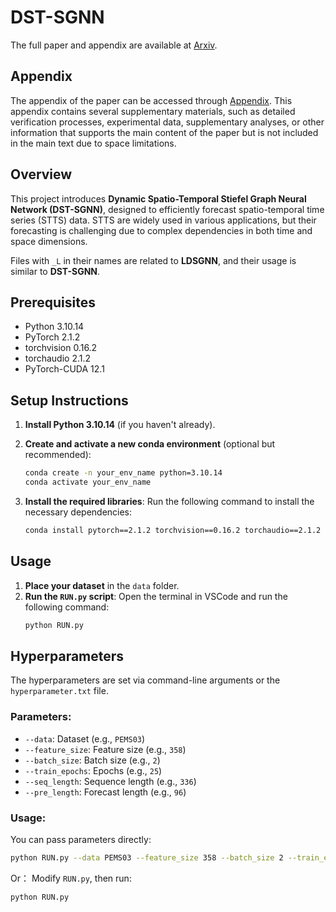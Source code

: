 # DST-SGNN

The full paper and appendix are available at [Arxiv](https://arxiv.org/abs/2506.00798).

## Appendix
The appendix of the paper can be accessed through [Appendix](https://github.com/komorebi424/DST-SGNN/blob/master/Appendix.pdf). This appendix contains several supplementary materials, such as detailed verification processes, experimental data, supplementary analyses, or other information that supports the main content of the paper but is not included in the main text due to space limitations. 

## Overview

This project introduces **Dynamic Spatio-Temporal Stiefel Graph Neural Network (DST-SGNN)**, designed to efficiently forecast spatio-temporal time series (STTS) data. STTS are widely used in various applications, but their forecasting is challenging due to complex dependencies in both time and space dimensions.

Files with `_L` in their names are related to **LDSGNN**, and their usage is similar to **DST-SGNN**.

## Prerequisites
- Python 3.10.14
- PyTorch 2.1.2
- torchvision 0.16.2
- torchaudio 2.1.2
- PyTorch-CUDA 12.1

## Setup Instructions

1. **Install Python 3.10.14** (if you haven't already).
2. **Create and activate a new conda environment** (optional but recommended):
    ```bash
    conda create -n your_env_name python=3.10.14
    conda activate your_env_name
    ```

3. **Install the required libraries**:
    Run the following command to install the necessary dependencies:
    ```bash
    conda install pytorch==2.1.2 torchvision==0.16.2 torchaudio==2.1.2 pytorch-cuda=12.1 -c pytorch -c nvidia
    ```


## Usage

1. **Place your dataset** in the `data` folder.
2. **Run the `RUN.py` script**:
    Open the terminal in VSCode and run the following command:
    ```bash
    python RUN.py
    ```

## Hyperparameters

The hyperparameters are set via command-line arguments or the `hyperparameter.txt` file.

### Parameters:
- `--data`: Dataset (e.g., `PEMS03`)
- `--feature_size`: Feature size (e.g., `358`)
- `--batch_size`: Batch size (e.g., `2`)
- `--train_epochs`: Epochs (e.g., `25`)
- `--seq_length`: Sequence length (e.g., `336`)
- `--pre_length`: Forecast length (e.g., `96`)

### Usage:
You can pass parameters directly:
```bash
python RUN.py --data PEMS03 --feature_size 358 --batch_size 2 --train_epochs 25 --seq_length 336 --pre_length 96
```
Or：
Modify `RUN.py`, then run:
```bash
python RUN.py

